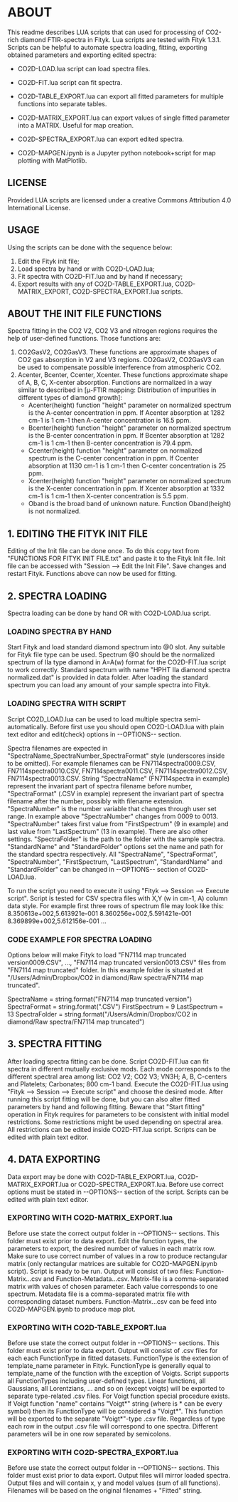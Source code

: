 # ABOUT
This readme describes LUA scripts that can used for processing of CO2-rich diamond FTIR-spectra in Fityk. Lua scripts are tested with Fityk 1.3.1.  Scripts can be helpful to automate spectra loading, fitting, exporting obtained parameters and exporting edited spectra:

* CO2D-LOAD.lua script can load spectra files.
* CO2D-FIT.lua script can fit spectra.
* CO2D-TABLE_EXPORT.lua can export all fitted parameters for multiple functions into separate tables.
* CO2D-MATRIX_EXPORT.lua can export values of single fitted parameter into a MATRIX. Useful for map creation.
* CO2D-SPECTRA_EXPORT.lua can export edited spectra.

* CO2D-MAPGEN.ipynb is a Jupyter python notebook+script for map plotting with MatPlotlib.

## LICENSE
Provided LUA scripts are licensed under a creative Commons Attribution 4.0 International License. 

## USAGE
Using the scripts can be done with the sequence below:
1. Edit the Fityk init file;
2. Load spectra by hand or with CO2D-LOAD.lua;
3. Fit spectra with CO2D-FIT.lua and by hand if necessary;
4. Export results with any of CO2D-TABLE_EXPORT.lua, CO2D-MATRIX_EXPORT, CO2D-SPECTRA_EXPORT.lua scripts.

## ABOUT THE INIT FILE FUNCTIONS
Spectra fitting in the CO2 V2, CO2 V3 and nitrogen regions requires the help of user-defined functions. Those functions are:
1. CO2GasV2, CO2GasV3. These functions are approximate shapes of CO2 gas absorption in V2 and V3 regions. CO2GasV2, CO2GasV3 can be used to compensate possible interference from atmospheric CO2.
2. Acenter, Bcenter, Ccenter, Xcenter. These functions approximate shape of A, B, C, X-center absorption. Functions are normalized in a way similar to described in [μ-FTIR mapping: Distribution of impurities in different types of diamond growth]:
	* Acenter(height) function "height" parameter on normalized spectrum is the A-center concentration in ppm. If Acenter absorption at 1282 cm-1 is 1 cm-1 then A-center concentration is 16.5 ppm.
	* Bcenter(height) function "height" parameter on normalized spectrum is the B-center concentration in ppm. If Bcenter absorption at 1282 cm-1 is 1 cm-1 then B-center concentration is 79.4 ppm.
	* Ccenter(height) function "height" parameter on normalized spectrum is the C-center concentration in ppm. If Ccenter absorption at 1130 cm-1 is 1 cm-1 then C-center concentration is 25 ppm.
	* Xcenter(height) function "height" parameter on normalized spectrum is the X-center concentration in ppm. If Xcenter absorption at 1332 cm-1 is 1 cm-1 then X-center concentration is 5.5 ppm.
	* Oband is the broad band of unknown nature. Function Oband(height) is not normalized.

## 1. EDITING THE FITYK INIT FILE
Editing of the Init file can be done once. To do this copy text from "FUNCTIONS FOR FITYK INIT FILE.txt" and paste it to the Fityk Init file. Init file can be accessed with "Session –> Edit the Init File". Save changes and restart Fityk. Functions above can now be used for fitting.

## 2. SPECTRA LOADING
Spectra loading can be done by hand OR with CO2D-LOAD.lua script.

### LOADING SPECTRA BY HAND
Start Fityk and load standard diamond spectrum into @0 slot. Any suitable for Fityk file type can be used. Spectrum @0 should be the normalized spectrum of IIa type diamond in A=A(w) format for the CO2D-FIT.lua script to work correctly. Standard spectrum with name "HPHT IIa diamond spectra normalized.dat" is provided in data folder. After loading the standard spectrum you can load any amount of your sample spectra into Fityk.

### LOADING SPECTRA WITH SCRIPT
Script CO2D_LOAD.lua can be used to load multiple spectra semi-automatically. Before first use you should open CO2D-LOAD.lua with plain text editor and edit(check) options in --OPTIONS-- section.

Spectra filenames are expected in "SpectraName_SpectraNumber_SpectraFormat" style (underscores inside to be omitted). For example filenames can be FN7114spectra0009.CSV, FN7114spectra0010.CSV, FN7114spectra0011.CSV, FN7114spectra0012.CSV, FN7114spectra0013.CSV. String "SpectraName" (FN7114spectra in example) represent the invariant part of spectra filename before number, "SpectraFormat" (.CSV in example) represent the invariant part of spectra filename after the number, possibly with filename extension. "SpectraNumber" is the number variable that changes through user set range. In example above "SpectraNumber" changes from 0009 to 0013. "SpectraNumber" takes first value from "FirstSpectrum" (9 in example) and last value from "LastSpectrum" (13 in example).
There are also other settings. "SpectraFolder" is the path to the folder with the sample spectra. "StandardName" and "StandardFolder" options set the name and path for the standard spectra respectively. All "SpectraName", "SpectraFormat", "SpectraNumber", "FirstSpectrum, "LastSpectrum", "StandardName" and "StandardFolder" can be changed in --OPTIONS-- section of CO2D-LOAD.lua.

To run the script you need to execute it using "Fityk –> Session –> Execute script". Script is tested for CSV spectra files with X,Y (w in cm-1, A) column data style. For example first three rows of spectrum file may look like this:
8.350613e+002,5.613921e-001
8.360256e+002,5.591421e-001
8.369899e+002,5.612156e-001
...

### CODE EXAMPLE FOR SPECTRA LOADING
Options below will make Fityk to load "FN7114 map truncated version0009.CSV", ..., "FN7114 map truncated version0013.CSV" files from "FN7114 map truncated" folder. In this example folder is situated at "/Users/Admin/Dropbox/CO2 in diamond/Raw spectra/FN7114 map truncated".

SpectraName = string.format("FN7114 map truncated version")
SpectraFormat = string.format(".CSV")
FirstSpectrum = 9 
LastSpectrum  = 13
SpectraFolder = string.format("/Users/Admin/Dropbox/CO2 in diamond/Raw spectra/FN7114 map truncated")

## 3. SPECTRA FITTING
After loading spectra fitting can be done. Script CO2D-FIT.lua can fit spectra in different mutually exclusive mods. Each mode corresponds to the different spectral area among list: CO2 V2; CO2 V3; VN3H; A, B, C-centers and Platelets; Carbonates; 800 cm-1 band. Execute the CO2D-FIT.lua using "Fityk –> Session –> Execute script" and choose the desired mode.
After running this script fitting will be done, but you can also alter fitted parameters by hand and following fitting. Beware that "Start fitting" operation in Fityk requires for parameters to be consistent with initial model restrictions. Some restrictions might be used depending on spectral area. All restrictions can be edited inside CO2D-FIT.lua script. Scripts can be edited with plain text editor. 

## 4. DATA EXPORTING
Data export may be done with CO2D-TABLE_EXPORT.lua, CO2D-MATRIX_EXPORT.lua or CO2D-SPECTRA_EXPORT.lua. Before use correct options must be stated in --OPTIONS-- section of the script. Scripts can be edited with plain text editor. 

### EXPORTING WITH CO2D-MATRIX_EXPORT.lua
Before use state the correct output folder in --OPTIONS-- sections. This folder must exist prior to data export. Edit the function types, the parameters to export, the desired number of values in each matrix row. Make sure to use correct number of values in a row to produce rectangular matrix (only rectangular matrices are suitable for CO2D-MAPGEN.ipynb script).
Script is ready to be run. Output will consist of two files: Function-Matrix...csv and Function-Metadata...csv. Matrix-file is a comma-separated matrix with values of chosen parameter. Each value corresponds to one spectrum. Metadata file is a comma-separated matrix file with corresponding dataset numbers. Function-Matrix...csv can be feed into CO2D-MAPGEN.ipynb to produce map plot.

### EXPORTING WITH CO2D-TABLE_EXPORT.lua
Before use state the correct output folder in --OPTIONS-- sections. This folder must exist prior to data export. Output will consist of .csv files for each each FunctionType in fitted datasets. FunctionType is the extension of template_name parameter in Fityk. FunctionType is generally equal to template_name of the function with the exception of Voigts.
Script supports all FunctionTypes including user-defined types. Linear functions, all Gaussians, all Lorentzians, ... and so on (except voigts) will be exported to separate type-related .csv files. For Voigt function special procedure exists. If Voigt function "name" contains "Voigt*" string (where is * can be every symbol) then its FunctionType will be considered a "Voigt*". This function will be exported to the separate "Voigt*"-type .csv file. Regardless of type each row in the output .csv file will correspond to one spectra. Different parameters will be in one row separated by semicolons.

### EXPORTING WITH CO2D-SPECTRA_EXPORT.lua
Before use state the correct output folder in --OPTIONS-- sections. This folder must exist prior to data export. Output files will mirror loaded spectra. Output files and will contain x, y and model values (sum of all functions). Filenames will be based on the original filenames + "Fitted" string.